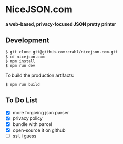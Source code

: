 # NiceJSON.com
#### a web-based, privacy-focused JSON pretty printer

## Development

```
$ git clone git@github.com:crabl/nicejson.com.git
$ cd nicejson.com
$ npm install
$ npm run dev
```

To build the production artifacts:

```
$ npm run build
```

## To Do List

- [x] more forgiving json parser
- [x] privacy policy
- [x] bundle with parcel
- [x] open-source it on github
- [ ] ssl, i guess